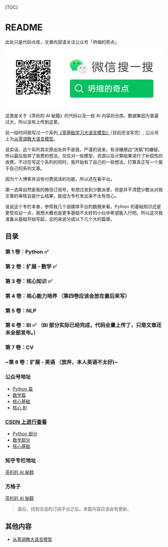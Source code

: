 <!--
 * @Author: Hivan Du
 * @mail: doo@hivan.me
 * @LastEditors: Hivan Du
 * @LastEditTime: 2023-10-04 21:39:39
-->

[TOC]

# README

此处只是代码仓库，文章内容请关注公众号「坍缩的奇点」

![欢迎订阅：坍缩的奇点](assets/Capture-2023-11-02-164446.png)

这里是关于《茶桁的 AI 秘籍》的代码以及一些 AI 内容的仓库。数据集因为普遍过大，所以没有上传到这里。

前一段时间我写过一个系列[《零基础学习大语言模型》](https://hivan.me/categories/%E4%BB%8E%E9%9B%B6%E5%BC%80%E5%A7%8B%E6%8E%A5%E8%A7%A6%E4%BA%BA%E5%B7%A5%E6%99%BA%E8%83%BD%E5%A4%A7%E6%A8%A1%E5%9E%8B/
)（目前还没写完）, 公众号上为[从零调教大语言模型](https://mp.weixin.qq.com/mp/appmsgalbum?__biz=MzA4NzE4MDQzMg==&action=getalbum&album_id=2932504849574543360#wechat_redirect)。

说实话，这个系列其实原出处并不是我，严谨的说来，有涉嫌擦边“洗稿”的嫌疑，所以最后放弃了收费的想法，仅仅对一些模型，资源以及计算结果进行了补偿性的收费。不过在写这个系列的同时，我开始有了自己的一些想法，打算真正写一个属于自己的系列文章。

因为个人博客并没有付费阅读的功能，所以还在看平台。

第一选择自然是我的微信订阅号，有想过发到少数派里，但是并不清楚少数派对我文章的审核会是什么结果，能成为专栏发出来不太有信心。

说说这个专栏本身，参照我几个自媒体平台的数据来看，Python 的基础知识还是更受欢迎一点，我想大概也是更多基础不太好的小伙伴希望能入行吧。所以这次我准备从基础开始写起，总的来说分成以下几个大的篇章。

## 目录

### 第 1 卷：Python ✅

### 第 2 卷：扩展 - 数学 ✅

### 第 3 卷：核心知识 ✅

### 第 4 卷：核心能力培养 （第四卷应该会放在最后来写）

### 第 5 卷：NLP

### 第 6 卷：BI ✅ （BI 部分实际已经完成，代码全量上传了，只是文章还未全部发布。）

### 第 7 卷：CV

### ~第 8 卷：扩展 - 英语 （放弃，本人英语不太好)~


### 公众号地址

- [Python 篇](https://mp.weixin.qq.com/mp/appmsgalbum?__biz=MzA4NzE4MDQzMg==&action=getalbum&album_id=3035995870421073928#wechat_redirect)
- [数学篇](https://mp.weixin.qq.com/mp/appmsgalbum?__biz=MzA4NzE4MDQzMg==&action=getalbum&album_id=3074770001140400130#wechat_redirect)
- [核心基础](https://mp.weixin.qq.com/mp/appmsgalbum?__biz=MzA4NzE4MDQzMg==&action=getalbum&album_id=3123885735829061633#wechat_redirect)
- [核心 BI](https://mp.weixin.qq.com/mp/appmsgalbum?__biz=MzA4NzE4MDQzMg%3D%3D&action=getalbum&album_id=3193965113967132673&subscene=&sessionid=svr_548800ce471&enterid=1704001437&from_msgid=2648751621&from_itemidx=1&count=3&nolastread=1&scene=21#wechat_redirect)

### [CSDN 上进行查看](https://blog.csdn.net/ivandoo)
- [Python 部分](https://blog.csdn.net/ivandoo/category_12395294.html)
- [数学部分](https://blog.csdn.net/ivandoo/category_12420668.html)
- [核心基础](https://blog.csdn.net/ivandoo/category_12454445.html)

### 知乎专栏地址

[茶桁的 AI 秘籍](https://www.zhihu.com/column/c_1424326166602178560)

### 方格子

[茶桁的 AI 秘籍](https://vocus.cc/ai_cheats/introduce)

> 最后，找到合适的订阅平台之后，本篇内容应该会有更新。

## 其他内容

- [从零调教大语言模型](https://mp.weixin.qq.com/mp/appmsgalbum?__biz=MzA4NzE4MDQzMg==&action=getalbum&album_id=2932504849574543360#wechat_redirect)